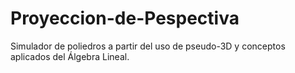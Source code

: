 # Proyeccion-de-Pespectiva
Simulador de poliedros a partir del uso de pseudo-3D y conceptos aplicados del Álgebra Lineal.
